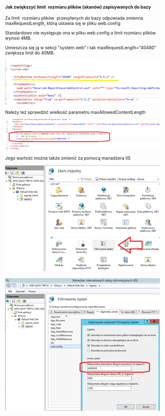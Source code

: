 #### Jak zwiększyć limit  rozmiaru plików (skanów) zapisywanych do bazy

####
Za limit  rozmiaru plików  przesyłanych do bazy odpowiada zmienna    maxRequestLength, którą ustawia się w pliku web.config

Standardowo nie występuje ona w pliku web.config a limit rozmiaru plików wynosi 4MB.

Umieszcza się ją w sekcji "system.web" i tak maxRequestLength="40480"  zwiększa limit do 40MB.


![faq1](images/faq1.png)

Należy też sprawdzić wielkość parametru maxAllowedContentLength

![faq1](images/faq1.0.png)

Jego wartość można także zmienić za pomocą manadżera IIS

![faq1](images/faq1.1.png )
####
![faq1](images/faq1.2.png)